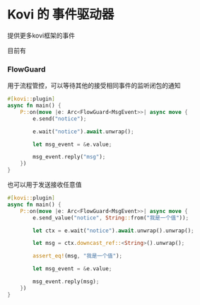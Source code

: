 # Kovi 的 事件驱动器

提供更多kovi框架的事件

目前有

### FlowGuard

用于流程管控，可以等待其他的接受相同事件的监听闭包的通知

```rust
#[kovi::plugin]
async fn main() {
    P::on(move |e: Arc<FlowGuard<MsgEvent>>| async move {
        e.send("notice");

        e.wait("notice").await.unwrap();

        let msg_event = &e.value;

        msg_event.reply("msg");
    })
}
```

也可以用于发送接收任意值

```rust
#[kovi::plugin]
async fn main() {
    P::on(move |e: Arc<FlowGuard<MsgEvent>>| async move {
        e.send_value("notice", String::from("我是一个值"));

        let ctx = e.wait("notice").await.unwrap().unwrap();

        let msg = ctx.downcast_ref::<String>().unwrap();

        assert_eq!(msg, "我是一个值");

        let msg_event = &e.value;

        msg_event.reply(msg);
    })
}
```
